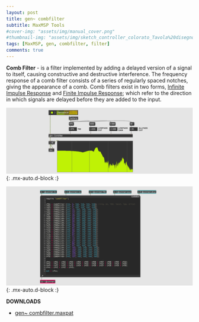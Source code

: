 ```yaml
---
layout: post
title: gen~ combfilter
subtitle: MaxMSP Tools
#cover-img: "assets/img/manual_cover.png"
#thumbnail-img: "assets/img/sketch_controller_colorato_Tavola%20disegno%201.png"
tags: [MaxMSP, gen, combfilter, filter]
comments: true
---
```


**Comb Filter** - is a filter implemented by adding a delayed version of a signal to itself, causing constructive and destructive interference. The frequency response of a comb filter consists of a series of regularly spaced notches, giving the appearance of a comb.
Comb filters exist in two forms, [Infinite Impulse Response](https://velitch.github.io/velitch/2021-10-19-tool_gen_iir/) and [Finite Impulse Response](https://velitch.github.io/velitch/2021-10-19-tool_gen_fir/); which refer to the direction in which signals are delayed before they are added to the input.

![](https://github.com/Velitch/velitch/blob/main/assets/img/img_maxmsp/gen~%20combfilter.png?raw=true){: .mx-auto.d-block :}

![](https://github.com/Velitch/velitch/blob/main/assets/img/img_maxmsp/dsp~%20combfilter.png?raw=true){: .mx-auto.d-block :}

**DOWNLOADS**

  - [gen~ combfilter.maxpat](https://github.com/Velitch/BN_Musica_Elettronica/tree/main/IBN/COME-05-informatica-musicale-IBN/Filtri_gen/Combfilter)
